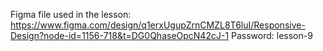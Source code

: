 Figma file used in the lesson: https://www.figma.com/design/q1erxUgupZrnCMZL8T6luI/Responsive-Design?node-id=1156-718&t=DG0QhaseOpcN42cJ-1
Password: lesson-9